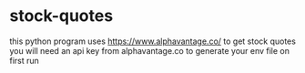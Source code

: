 # stock-quotes

this python program uses https://www.alphavantage.co/ to get stock quotes
you will need an api key from alphavantage.co to generate your env file on first run

